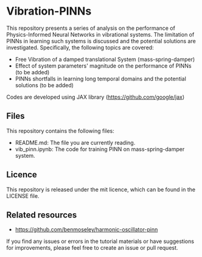 # Vibration-PINNs


This repository presents a series of analysis on the performance of Physics-Informed Neural Networks in vibrational systems. The limitation of PINNs in learning such systems is discussed and the potential solutions are investigated. Specifically, the following topics are covered:

*   Free Vibration of a damped translational System (mass-spring-damper)
*   Effect of system parameters' magnitude on the performance of PINNs (to be added)
*   PINNs shortfalls in learning long temporal domains and the potential solutions (to be added)

Codes are developed using JAX library (https://github.com/google/jax)

## Files
This repository contains the following files:

*   README.md: The file you are currently reading.
*   vib_pinn.ipynb: The code for training PINN on mass-spring-damper system.

## Licence

This repository is released under the mit licence, which can be found in the LICENSE file.

## Related resources

*  https://github.com/benmoseley/harmonic-oscillator-pinn


If you find any issues or errors in the tutorial materials or have suggestions for improvements, please feel free to create an issue or pull request.
